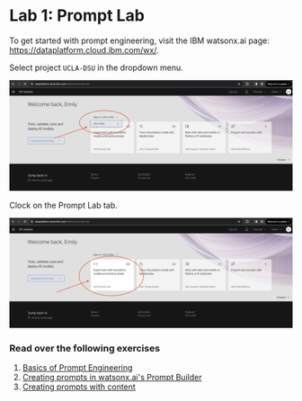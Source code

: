 # Lab 1: Prompt Lab

To get started with prompt engineering, visit the IBM watsonx.ai page: https://dataplatform.cloud.ibm.com/wx/.

Select project `UCLA-DSU` in the dropdown menu.

![dropdown](./images/select-dropdown.png)

Clock on the Prompt Lab tab.

![prompt-lab-tab](./images/enter-prompt-lab.png)

### Read over the following exercises
1. [Basics of Prompt Engineering](./prompt-engineering/prompt-engineering-basics.md)
2. [Creating prompts in watsonx.ai's Prompt Builder](./prompt-engineering/prompt-engineering-exercises.md)
3. [Creating prompts with content](./prompt-engineering/prompt-with-content-exercises.md)
